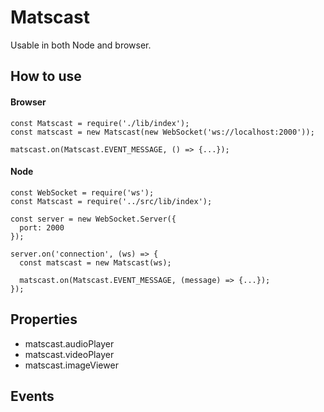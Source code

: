 # Matscast

Usable in both Node and browser.


## How to use

#### Browser
```
const Matscast = require('./lib/index');
const matscast = new Matscast(new WebSocket('ws://localhost:2000'));

matscast.on(Matscast.EVENT_MESSAGE, () => {...});
```

#### Node
```
const WebSocket = require('ws');
const Matscast = require('../src/lib/index');

const server = new WebSocket.Server({
  port: 2000
});

server.on('connection', (ws) => {
  const matscast = new Matscast(ws);

  matscast.on(Matscast.EVENT_MESSAGE, (message) => {...});
});
```

## Properties
- matscast.audioPlayer
- matscast.videoPlayer
- matscast.imageViewer

## Events
